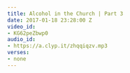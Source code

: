 ```yaml
---
title: Alcohol in the Church | Part 3
date: 2017-01-18 23:28:00 Z
video_id:
- KG62peZbwp0
audio_id:
- https://a.clyp.it/zhqqiqzv.mp3
verses:
- none
---
```


